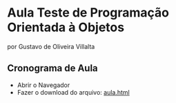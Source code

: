 # Aula Teste de Programação Orientada à Objetos
por Gustavo de Oliveira Villalta

## Cronograma de Aula

- Abrir o Navegador
- Fazer o download do arquivo: [aula.html]()
